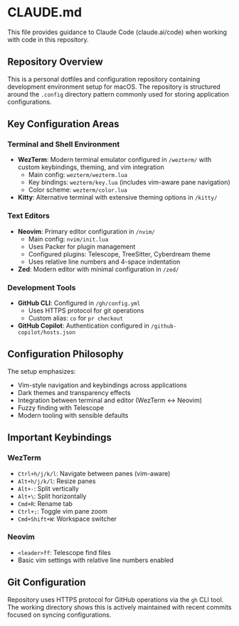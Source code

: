 # CLAUDE.md

This file provides guidance to Claude Code (claude.ai/code) when working with code in this repository.

## Repository Overview

This is a personal dotfiles and configuration repository containing development environment setup for macOS. The repository is structured around the `.config` directory pattern commonly used for storing application configurations.

## Key Configuration Areas

### Terminal and Shell Environment
- **WezTerm**: Modern terminal emulator configured in `/wezterm/` with custom keybindings, theming, and vim integration
  - Main config: `wezterm/wezterm.lua`
  - Key bindings: `wezterm/key.lua` (includes vim-aware pane navigation)
  - Color scheme: `wezterm/color.lua`
- **Kitty**: Alternative terminal with extensive theming options in `/kitty/`

### Text Editors
- **Neovim**: Primary editor configuration in `/nvim/`
  - Main config: `nvim/init.lua`
  - Uses Packer for plugin management
  - Configured plugins: Telescope, TreeSitter, Cyberdream theme
  - Uses relative line numbers and 4-space indentation
- **Zed**: Modern editor with minimal configuration in `/zed/`

### Development Tools
- **GitHub CLI**: Configured in `/gh/config.yml`
  - Uses HTTPS protocol for git operations
  - Custom alias: `co` for `pr checkout`
- **GitHub Copilot**: Authentication configured in `/github-copilot/hosts.json`

## Configuration Philosophy

The setup emphasizes:
- Vim-style navigation and keybindings across applications
- Dark themes and transparency effects
- Integration between terminal and editor (WezTerm <-> Neovim)
- Fuzzy finding with Telescope
- Modern tooling with sensible defaults

## Important Keybindings

### WezTerm
- `Ctrl+h/j/k/l`: Navigate between panes (vim-aware)
- `Alt+h/j/k/l`: Resize panes
- `Alt+-`: Split vertically
- `Alt+\`: Split horizontally
- `Cmd+R`: Rename tab
- `Ctrl+;`: Toggle vim pane zoom
- `Cmd+Shift+W`: Workspace switcher

### Neovim
- `<leader>ff`: Telescope find files
- Basic vim settings with relative line numbers enabled

## Git Configuration

Repository uses HTTPS protocol for GitHub operations via the `gh` CLI tool. The working directory shows this is actively maintained with recent commits focused on syncing configurations.